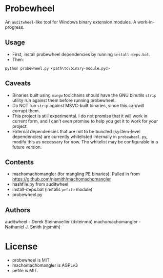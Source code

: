 # Probewheel

An `auditwheel`-like tool for Windows binary extension modules. A work-in-progress.

## Usage

* First, install probewheel dependencies by running `install-deps.bat`.
* Then:
```
python probewheel.py <path\to\binary-module.pyd>
```

## Caveats

* Binaries built using `mingw` toolchains should have the GNU binutils `strip` utility run against them before running probewheel.
* Do NOT run `strip` against MSVC-built binaries, since this can/will corrupt them.
* This project is still experimental. I do not promise that it will work in current form, and I can't even promise to help you get it to work for your project.
* External dependencies that are not to be bundled (system-level dependencies) are currently whitelisted internally in `probewheel.py`, modify this as necessary for now. The whitelist may be configurable in a future version.

## Contents

* machomachomangler (for mangling PE binaries). Pulled in from https://github.com/njsmith/machomachomangler
* hashfile.py from auditwheel
* install-deps.bat (installs `pefile` module)
* probewheel.py

## Authors

auditwheel - Derek Steinmoeller (dsteinmo)
machomachomangler - Nathaniel J. Smith (njsmith)

# License

* probewheel is MIT
* machomachomangler is AGPLv3
* pefile is MIT.
